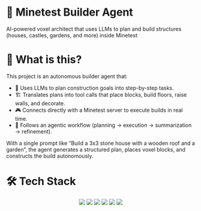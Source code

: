 
# 🏰 Minetest Builder Agent


AI-powered voxel architect that uses LLMs to plan and build structures (houses, castles, gardens, and more) inside Minetest

# 🚀 What is this?

This project is an autonomous builder agent that:

- 🧠 Uses LLMs to plan construction goals into step-by-step tasks.
- 🏗️ Translates plans into tool calls that place blocks, build floors, raise walls, and decorate.
- 🎮 Connects directly with a Minetest server to execute builds in real time.
- 🔄 Follows an agentic workflow (planning → execution → summarization → refinement).

With a single prompt like “Build a 3x3 stone house with a wooden roof and a garden”, the agent generates a structured plan, places voxel blocks, and constructs the build autonomously.

# 🛠️ Tech Stack

<p align="center"> <img src="https://img.shields.io/badge/Python-3.10+-blue?logo=python&logoColor=white" /> <img src="https://img.shields.io/badge/Minetest-Engine-green?logo=linux&logoColor=white" /> <img src="https://img.shields.io/badge/LangChain-Core-orange?logo=chainlink&logoColor=white" /> <img src="https://img.shields.io/badge/LangGraph-StateFlow-purple?logo=graphql&logoColor=white" /> <img src="https://img.shields.io/badge/Google-Gemini_AI-red?logo=google&logoColor=white" /> <img src="https://img.shields.io/badge/Miney-Python_API-lightgrey?logo=blocks&logoColor=white" /> </p>